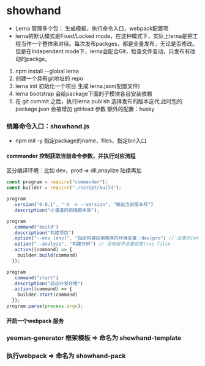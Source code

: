# showhand

- Lerna 管理多个包： 生成模板，执行命令入口，webpack配置项
- lerna的默认模式是Fixed/Locked mode，在这种模式下，实际上lerna是把工程当作一个整体来对待。每次发布packges，都是全量发布，无论是否修改。但是在Independent mode下，lerna会配合Git，检查文件变动，只发布有改动的packge。

1. npm install --global lerna
2. 创建一个具有git地址的 repo
3. lerna init 初始化一个项目 生成 lerna.json(配置文件)
4. lerna bootstrap 会给package下面的子模块各自安装依赖
5. 在 git commit 之后，执行lerna publish 选择发布的版本迭代,此时包的 package.json 会被增加 gitHead 参数
额外的配置：husky


### 统筹命令入口：showhand.js
- npm init -y 指定package的name，files，指定bin入口
#### commander 控制获取当前命令参数，并执行对应流程

区分编译环境：比如 dev，prod => dll,anaylize 陆续再加
```js
const program = require("commander");
const builder = require("./script/build");

program
  .version("0.0.1", "-V -v --version", "输出当前版本号")
  .description("小渣渣的前端脚手架");

program
  .command("build")
  .description("构建项目")
  .option("--env [env]", "指定构建应用程序的环境变量：dev|pro") // 这里的[env] 等于 --env [env] 中的 test
  .option("--analyze", "构建分析") // 没有赋予变量就是true false
  .action((command) => {
    builder.build(command)
  });

program
  .command("start")
  .description("启动开发环境")
  .action((command) => {
    builder.start(command)
  });
program.parse(process.argv);
```
#### 开启一个webpack 服务


### yeoman-generator 框架模板 => 命名为 showhand-template

### 执行webpack => 命名为 showhand-pack
